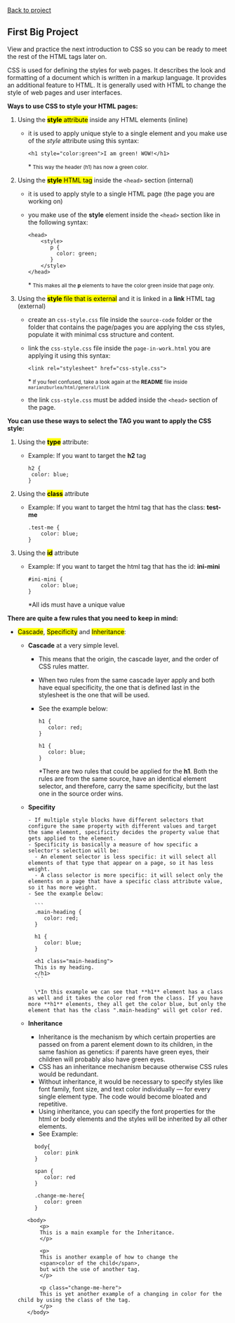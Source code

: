 [Back to project](../README.md)

## First Big Project

View and practice the next introduction to CSS so you can be ready to meet the rest of the HTML tags later on.

CSS is used for defining the styles for web pages. It describes the look and formatting of a document which is written in a markup language. It provides an additional feature to HTML. It is generally used with HTML to change the style of web pages and user interfaces.

**Ways to use CSS to style your HTML pages:**

1. Using the
   <mark>**style** attribute</mark>
   inside any HTML elements (inline)

   - it is used to apply unique style to a single element and you make use of the _style_ attribute using this syntax:

     `<h1 style="color:green">I am green! WOW!</h1>`

     \*<small> This way the header (h1) has now a green color.
     </small>

1. Using the
   <mark>**style** HTML tag</mark>
   inside the `<head>` section (internal)

   - it is used to apply style to a single HTML page (the page you are working on)
   - you make use of the **style** element inside the `<head>` section like in the following syntax:

     ```
     <head>
         <style>
            p {
              color: green;
            }
         </style>
     </head>
     ```

     \*<small>
     This makes all the **p** elements to have the color green inside that page only.
     </small>

1. Using the
   <mark>**style** file that is external</mark>
   and it is linked in a **link** HTML tag (external)

   - create an `css-style.css` file inside the `source-code` folder or the folder that contains the page/pages you are applying the css styles, populate it with minimal css structure and content.
   - link the `css-style.css` file inside the `page-in-work.html` you are applying it using this syntax:

     `<link rel="stylesheet" href="css-style.css">`

     \*<small>
     If you feel confused, take a look again at the **README** file inside `marianzburlea/html/general/link`
     </small>

   - the link `css-style.css` must be added inside the `<head>` section of the page.

**You can use these ways to select the TAG you want to apply the CSS style:**

1. Using the <mark>**type**</mark> attribute:

   - Example: If you want to target the **h2** tag

     ```
     h2 {
      color: blue;
     }
     ```

1. Using the <mark>**class**</mark> attribute

   - Example: If you want to target the html tag that has the class: **test-me**

     ```
     .test-me {
         color: blue;
     }
     ```

1. Using the <mark>**id**</mark> attribute

   - Example: If you want to target the html tag that has the id: **ini-mini**

     ```
     #ini-mini {
         color: blue;
     }
     ```

     \*All ids must have a unique value

**There are quite a few rules that you need to keep in mind:**

- <mark>Cascade</mark>, <mark>Specificity</mark> and <mark>Inheritance</mark>:

  - **Cascade** at a very simple level.

    - This means that the origin, the cascade layer, and the order of CSS rules matter.
    - When two rules from the same cascade layer apply and both have equal specificity, the one that is defined last in the stylesheet is the one that will be used.
    - See the example below:

      ```
      h1 {
         color: red;
      }

      h1 {
         color: blue;
      }
      ```

      \*There are two rules that could be applied for the **h1**. Both the rules are from the same source, have an identical element selector, and therefore, carry the same specificity, but the last one in the source order wins.

  - **Specifity**

        - If multiple style blocks have different selectors that configure the same property with different values and target the same element, specificity decides the property value that gets applied to the element.
        - Specificity is basically a measure of how specific a selector's selection will be:
          - An element selector is less specific: it will select all elements of that type that appear on a page, so it has less weight.
          - A class selector is more specific: it will select only the elements on a page that have a specific class attribute value, so it has more weight.
        - See the example below:

          ```
          .main-heading {
             color: red;
          }

          h1 {
             color: blue;
          }

          <h1 class="main-heading">
          This is my heading.
          </h1>
          ```

          \*In this example we can see that **h1** element has a class as well and it takes the color red from the class. If you have more **h1** elements, they all get the color blue, but only the element that has the class ".main-heading" will get color red.

  - **Inheritance**

    - Inheritance is the mechanism by which certain properties are passed on from a parent element down to its children, in the same fashion as genetics: if parents have green eyes, their children will probably also have green eyes.
    - CSS has an inheritance mechanism because otherwise CSS rules would be redundant.
    - Without inheritance, it would be necessary to specify styles like font family, font size, and text color individually — for every single element type. The code would become bloated and repetitive.
    - Using inheritance, you can specify the font properties for the html or body elements and the styles will be inherited by all other elements.
    - See Example:

    ```
      body{
         color: pink
      }

      span {
         color: red
      }

      .change-me-here{
         color: green
      }
    ```

  ```
     <body>
         <p>
         This is a main example for the Inheritance.
         </p>

         <p>
         This is another example of how to change the
         <span>color of the child</span>,
         but with the use of another tag.
         </p>

         <p class="change-me-here">
         This is yet another example of a changing in color for the child by using the class of the tag.
         </p>
     </body>
  ```

    <!-- - When you reach a moment of good understanding, after enough discover, trial and error with experimental css files, create an `README.md` file to make use of all the recent discoveries and summarise your experience.

### Mimimum tags knowledge to build a website

#### Top tags used to style your html pages for your web site

##### Must Know CSS properties

1. the `<color>` tag
1. the `<background-color>` tag
1. the `<background-image>` tag
1. the `<display>` tag
1. the `<height>` tag
1. the `<width>` tag
1. the `<min-width>` tag
1. the `<min-height>` tag
1. the `<max-height>` tag
1. the `<max-width>` tag
1. the `<margin>` tag
1. the `<padding>` tag
1. the `<border>` tag
1. the `<border-color>` tag
1. the `<border-width>` tag
1. the `<border-style>` tag
1. the `<border-radius>` tag
1. the `<font>` tag
1. the `<font-family>` tag
1. the `<font-style>` tag
1. the `<font-weight>` tag
1. the `<position>` tag
1. the `<z-index>` tag

   ##### CSS Selectors

1. the `<:active>` tag
1. the `<:hover>` tag
1. the `<:visited>` tag

1. the `<:enabled>` tag
1. the `<:disabled>` tag
1. the `<:checked>` tag

1. the `<:before>` tag
1. the `<:after>` tag

1. the `<:first-child>` tag
1. the `<:only-child>` tag
1. the `<:nth-child()>` tag
1. the `<:last-child>` tag
1. the `<:nth-last-child()>` tag

1. the `<:first-of-type>` tag
1. the `<:only-of-type>` tag
1. the `<:nth-of-type>` tag
1. the `<:nth-last-of-type>` tag
1. the `<:last-of-type>` tag

1. the `<:first-letter>` tag
1. the `<:first-line>` tag

1. the `<:root>` tag
1. the `<:selection>` tag
1. the `<:focus>` tag
1. the `<:empty>` tag
1. the `<:target>` tag
1. the `<:lang>` tag
1. the `<:link>` tag
1. the `<:not()>` tag

   ##### Animation Properties

1. the `<@keyframes>` tag
1. the `<animation>` tag
1. the `<animation-name>` tag
1. the `<animation-duration>` tag
1. the `<animation-timing-function>` tag
1. the `<animation-delay>` tag
1. the `<animation-iteration-count>` tag
1. the `<animation-direction>` tag
1. the `<animation-play-state>` tag

1. ##### Backgound Properties

1. the `<backgroung>` tag
1. the `<background-attachment>` tag
1. the `<background-color>` tag - See Must Know Tags
1. the `<background-image>` tag - See Must Know Tags
1. the `<background-position>` tag
1. the `<background-repeat>` tag
1. the `<background-clip>` tag
1. the `<background-origin>` tag
1. the `<background-size>` tag

   ##### Border and Outline Properties

1. the `<border>` tag - See Must Know Tags
1. the `<border-bottom>` tag
1. the `<border-bottom-color>` tag
1. the `<border-bottom-style>` tag
1. the `<border-bottom-width>` tag
1. the `<border-color>` tag - See Must Know Tags
1. the `<border-left>` tag
1. the `<border-left-color>` tag
1. the `<border-left-style>` tag
1. the `<border-left-width>` tag
1. the `<border-right>` tag
1. the `<border-right-color>` tag
1. the `<border-right-style>` tag
1. the `<border-right-width>` tag
1. the `<border-style>` tag - See Must Know Tags
1. the `<border-top>` tag
1. the `<border-top-color>` tag
1. the `<border-top-style>` tag
1. the `<border-top-width>` tag
1. the `<border-width>` tag - See Must Know Tags
1. the `<outline>` tag
1. the `<outline-color>` tag
1. the `<outline-style>` tag
1. the `<outline-width>` tag
1. the `<border-bottom-left-radius>` tag
1. the `<border-bottom-right-radius>` tag
1. the `<border-image>` tag
1. the `<border-image-outset>` tag
1. the `<border-image-repeat>` tag
1. the `<border-image-slice>` tag
1. the `<border-image-source>` tag
1. the `<border-image-width>` tag
1. the `<border-radius>` tag - See Must Know Tags
1. the `<border-top-left-radius>` tag
1. the `<border-top-right-radius>` tag
1. the `<box-decoration-break>` tag
1. the `<box-shadow></box-shadow>` tag

   ##### Box Properties

1. the `<overflow-x>` tag
1. the `<overflow-y>` tag
1. the `<overflow-style>` tag
1. the `<rotation>` tag
1. the `<rotation-point>` tag

   ##### Color Properties

1. the `<color-profile>` tag
1. the `<opacity>` tag
1. the `<rendering-intent>` tag

   ##### Content and Paged Media Properties

1. the `<bookmark-label>` tag
1. the `<bookmark-level>` tag
1. the `<bookmark-target>` tag
1. the `<float-offset>` tag
1. the `<hyphenate-after>` tag
1. the `<hyphenate-before>` tag
1. the `<hyphenate-character>` tag
1. the `<hyphenate-lines>` tag
1. the `<hyphenate-resources>` tag
1. the `<hyphens>` tag
1. the `<image-resolution>` tag
1. the `<marks>` tag
1. the `<string-set>` tag

   ##### Dimension Properties

1. the `<height>` tag - See Must Know Tags
1. the `<width>` tag - See Must Know Tags

1. the `<min-heigth>` tag - See Must Know Tags
1. the `<max-heigth>` tag - See Must Know Tags
1. the `<min-width>` tag - See Must Know Tags
1. the `<max-width>` tag - See Must Know Tags

   ##### Flexible Box Properties

1. the `<box-align>` tag
1. the `<box-direction>` tag
1. the `<box-flex>` tag
1. the `<box-flex-group>` tag
1. the `<box-lines>` tag
1. the `<box-ordinal-group>` tag
1. the `<box-orient>` tag
1. the `<box-pack>` tag

   ##### Font Properties

1. the `<font>` tag - See Must Know Tags
1. the `<font-family>` tag - See Must Know Tags
1. the `<font-style>` tag - See Must Know Tags
1. the `<font-variant>` tag
1. the `@font-face` tag
1. the `<font-size-adjust>` tag
1. the `<font-stretch>` tag

   ##### Generated Content Properties

1. the `<content>` tag
1. the `<counter-increment>` tag
1. the `<counter-reset>` tag
1. the `<quotes>` tag
1. the `<crop>` tag
1. the `<move-to>` tag
1. the `<page-policy>` tag

   ##### Grid Properties

1. the `<grid-columns>` tag
1. the `<grid-rows>` tag

   ##### Hyperlink Properties

1. the `<target>` tag
1. the `<target-name>` tag
1. the `<target-new>` tag
1. the `<target-position>` tag

   ##### Linebox Properties

1. the `<alignment-adjust>` tag
1. the `<alignment-baseline>` tag

1. the `<baseline-shift>` tag
1. the `<dominant-baseline>` tag

1. the `<drop-initial-before-align>` tag
1. the `<drop-initial-after-adjust>` tag
1. the `<drop-initial-size>` tag
1. the `<drop-initial-value>` tag

1. the `<inline-box-align>` tag

1. the `<line-stacking>` tag
1. the `<line-stacking-ruby>` tag
1. the `<line-stacking-shift>` tag
1. the `<line-stacking-strategy>` tag

1. the `<text-height>` tag

   ##### List Properties

1. the `<list-style>` tag
1. the `<list-style-image>` tag
1. the `<list-style-position>` tag
1. the `<list-style-type>` tag

   ##### Margin Properties

1. the `<margin>` tag - See Must Know Tags
1. the `<margin-bottom>` tag
1. the `<margin-top>` tag
1. the `<margin-left>` tag
1. the `<margin-right>` tag

   ##### Marquee Properties

1. the `<marque-direction>` tag
1. the `<marque-play-count>` tag
1. the `<marque-speed>` tag
1. the `<marque-style>` tag

   ##### Multi-column Properties

1. the `<columns>` tag
1. the `<column-count>` tag
1. the `<column-fill>` tag
1. the `<column-width>` tag
1. the `<column-span>` tags
1. the `<column-gap>` tag

1. the `<column-rule>` tag
1. the `<column-rule-color>` tag
1. the `<column-rule-style>` tag
1. the `<column-rule-width>` tag

   ##### Padding Properties

1. the `<padding>` tag - See Must Know Tags
1. the `<padding-bottom>` tag
1. the `<padding-top>` tag
1. the `<padding-left>` tag
1. the `<padding-right>` tag

   ##### Paged Media Properties

1. the `<page>` tag

1. the `<fit>` tag
1. the `<size>` tag

1. the `<fit-position>` tag
1. the `<image-orientation>` tag

   ##### Positioning Properties

1. the `<position>` tag

1. the `<bottom>` tag
1. the `<top>` tag
1. the `<left>` tag
1. the `<right>` tag

1. the `<display>` tag
1. the `<visibility>` tag
1. the `<overflow>` tag

1. the `<float>` tag
1. the `<clear>` tag

1. the `<clip>` tag
1. the `<clip-path>` tag

1. the `<cursor>` tag
1. the `<z-index>` tag

   ##### Print Properties

1. the `<orphans>` tag
1. the `<widows>` tag

1. the `<page-break-before>` tag
1. the `<page-break-inside>` tag
1. the `<page-breakafter>` tag

   ##### Ruby Properties

1. the `<ruby-align>` tag
1. the `<ruby-position>` tag
1. the `<ruby-overhang>` tag

   ##### Speech Properties

1. the `<mark>` tag
1. the `<mark-before>` tag
1. the `<mark-after>` tag

1. the `<rest>` tag
1. the `<rest-before>` tag
1. the `<rest-after>` tag

1. the `<voice-balance>` tag
1. the `<voice-duration>` tag
1. the `<voice-pitch>` tag
1. the `<voice-range>` tag
1. the `<voice-rate>` tag
1. the `<voice-stress>` tag
1. the `<voice-volume>` tag

1. the `<phonemes>` tag

   ##### Table Properties

1. the `<border-spacing>` tag
1. the `<border-collapse>` tag
1. the `<empty-cells>` tag

1. the `<table-layout>` tag
1. the `<caption-side>` tag

   ##### Text Properties

1. the `<color>` tag - See Must Know Tags

1. the `<direction>` tag
1. the `<line-height>` tag
1. the `<text-decoration>` tag
1. the `<text-indent>` tag
1. the `<text-transform>` tag

1. the `<letter-spacing>` tag
1. the `<word-spacing>` tag

1. the `<text-align>` tag
1. the `<vertical-align>` tag
1. the `<text-align-last>` tag

1. the `<hanging-punctuation>` tag
1. the `<punctuation-trim>` tag

1. the `<text-justify>` tag
1. the `<text-outline>` tag
1. the `<text-overflow>` tag
1. the `<text-shadow>` tag

1. the `<text-wrap>` tag
1. the `<word-break>` tag
1. the `<word-wrap>` tag

1. the `<unicode-bidi>` tag
1. the `<white-space>` tag

   ##### 2D/3D Transform Properties

1. the `<tranform>` tag
1. the `<tranform-origin>` tag
1. the `<tranform-style>` tag
1. the `<perspective>` tag
1. the `<perspective-origin>` tag
1. the `<backface-visibility>` tag

   ##### Transition Properties

1. the `<trasition>` tag
1. the `<transition-property>` tag
1. the `<transition-duration>` tag
1. the `<transition-timing-function>` tag
1. the `<transition-delay>` tag

   ##### User-interface Properties

1. the `<appearance>` tag
1. the `<box-sizing>` tag
1. the `<icon>` tag
1. the `<nav-down>` tag
1. the `<nav-index>` tag
1. the `<nav-left>` tag
1. the `<nav-right>` tag
1. the `<nav-up>` tag
1. the `<outline-offset>` tag
1. the `<resize>` tag

   ##### Other Properties

1. the `<align-items>` tag
1. the `<calc>` tag
1. the `<flex-direction>` tag
1. the `<flex-flow>` tag
1. the `<flex-grow>` tag
1. the `<flex-shrink>` tag
1. the `<flex-wrap>` tag
1. the `<hsl>` tag
1. the `<hsla>` tag
1. the `<justify-content>` tag
1. the `<@media>` tag
1. the `<opacity>` tag
1. the `<rotateX>` tag
1. the `<rotateY>` tag
1. the `<rotateZ>` tag
1. the `<scaleX>` tag
1. the `<scaleY>` tag
1. the `<scaleZ>` tag
1. the `<translate>` tag
1. the `<translateX>` tag
1. the `<translateY>` tag
1. the `<translateZ>` tag
1. the `<translate3d>` tag
1. the `<url>` tag

<!--
Reference link no. 1:
https://lucidar.me/en/web-dev-class/lesson-2-09-most-used-css-properties/

Reference link no. 2:
 https://developer.mozilla.org/en-US/docs/Learn/CSS

Reference link no. 3:
 https://webplatform.github.io/docs/tutorials/inheritance_and_cascade/


Reference link no. 4:
https://www.script-tutorials.com/css-reference/#marquee

 -->
